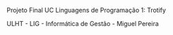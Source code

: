 Projeto Final UC Linguagens de Programação 1: Trotify


ULHT - LIG - Informática de Gestão - Miguel Pereira
